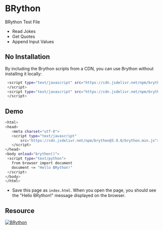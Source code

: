 # BRython
BRython Test File
* Read Jokes
* Get Quotes
* Append Input Values

<!-- NO INSTALLATION -->
## No Installation

By including the Brython scripts from a CDN, you can use Brython without installing it locally:

   ```sh
    <script type="text/javascript" src="https://cdn.jsdelivr.net/npm/brython@3.9/brython.min.js">
    </script>
    <script type="text/javascript" src="https://cdn.jsdelivr.net/npm/brython@3.9/brython_stdlib.js">
    </script>
   ```
   
   
<!-- DEMO -->
## Demo

   ```sh  
  <html>
  <head>
      <meta charset="utf-8">
      <script type="text/javascript"
          src="https://cdn.jsdelivr.net/npm/brython@3.9.0/brython.min.js">
      </script>
  </head>
  <body onload="brython()">
    <script type="text/python">
      from browser import document
      document <= "Hello BRython!"
    </script>
  </body>
  </html>
  ```
* Save this page as `index.html`. When you open the page, you should see the "Hello BRython!" message displayed on the browser.


<!-- RESOURCE -->
## Resource
[![BRython](https://img.shields.io/badge/BRython-DOCS-blue)](https://brython.info/static_doc/en/intro.html)

